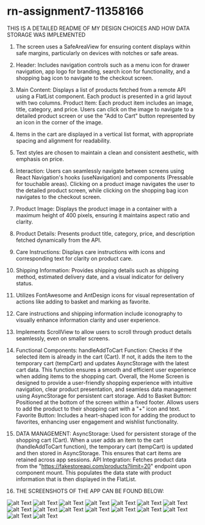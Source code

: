 # rn-assignment7-11358166
THIS IS A DETAILED README OF MY DESIGN CHOICES AND HOW DATA STORAGE WAS IMPLEMENTED

1. The screen uses a SafeAreaView for ensuring content displays within safe margins, particularly on devices with notches or safe areas.
2. Header: Includes navigation controls such as a menu icon for drawer navigation, app logo for branding, search icon for functionality, and a shopping bag icon to navigate to the checkout screen.
3. Main Content: Displays a list of products fetched from a remote API using a FlatList component. Each product is presented in a grid layout with two columns.
Product Item: Each product item includes an image, title, category, and price. Users can click on the image to navigate to a detailed product screen or use the "Add to Cart" button represented by an icon in the corner of the image.
4. Items in the cart are displayed in a vertical list format, with appropriate spacing and alignment for readability.
5. Text styles are chosen to maintain a clean and consistent aesthetic, with emphasis on price.
6. Interaction: Users can seamlessly navigate between screens using React Navigation's hooks (useNavigation) and components (Pressable for touchable areas). Clicking on a product image navigates the user to the detailed product screen, while clicking on the shopping bag icon navigates to the checkout screen.
7. Product Image: Displays the product image in a container with a maximum height of 400 pixels, ensuring it maintains aspect ratio and clarity.
8. Product Details: Presents product title, category, price, and description fetched dynamically from the API.
9. Care Instructions: Displays care instructions with icons and corresponding text for clarity on product care.
10. Shipping Information: Provides shipping details such as shipping method, estimated delivery date, and a visual indicator for delivery status.
11. Utilizes FontAwesome and AntDesign icons for visual representation of actions like adding to basket and marking as favorite.
12. Care instructions and shipping information include iconography to visually enhance information clarity and user experience.
13. Implements ScrollView to allow users to scroll through product details seamlessly, even on smaller screens.


14. Functional Components:
handleAddToCart Function: Checks if the selected item is already in the cart (Cart). If not, it adds the item to the temporary cart (tempCart) and updates AsyncStorage with the latest cart data. This function ensures a smooth and efficient user experience when adding items to the shopping cart.
Overall, the Home Screen is designed to provide a user-friendly shopping experience with intuitive navigation, clear product presentation, and seamless data management using AsyncStorage for persistent cart storage.
Add to Basket Button: Positioned at the bottom of the screen within a fixed footer. Allows users to add the product to their shopping cart with a "+" icon and text.
Favorite Button: Includes a heart-shaped icon for adding the product to favorites, enhancing user engagement and wishlist functionality.

15. DATA MANAGEMENT:
AsyncStorage: Used for persistent storage of the shopping cart (Cart). When a user adds an item to the cart (handleAddToCart function), the temporary cart (tempCart) is updated and then stored in AsyncStorage. This ensures that cart items are retained across app sessions.
API Integration: Fetches product data from the "https://fakestoreapi.com/products?limit=20" endpoint upon component mount. This populates the data state with product information that is then displayed in the FlatList.


16. THE SCREENSHOTS OF THE APP CAN BE FOUND BELOW:

![alt Text](./assets/Screenshot1.png)
![alt Text](./assets/Screenshot2.png)
![alt Text](./assets/Screenshot3.png)
![alt Text](./assets/Screenshot4.png)
![alt Text](./assets/Screenshot41.png)
![alt Text](./assets/Screenshot42.png)
![alt Text](./assets/Screenshot5.png)
![alt Text](./assets/Screenshot6.png)
![alt Text](./assets/Screenshot7.png)
![alt Text](./assets/Screenshot8.png)
![alt Text](./assets/Screenshot9.png)
![alt Text](./assets/Screenshot91.png)
![alt Text](./assets/Screenshot92.png)
![alt Text](./assets/Screenshot10.png)
![alt Text](./assets/Screenshot11.png)
![alt Text](./assets/Screenshot12.png)

